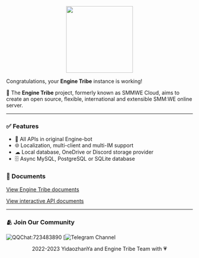 <div align="center">
  <img src="https://raw.githubusercontent.com/EngineTribe/Server/main/assets/enginetribe.png" width="180px">
  <br>
</div>

Congratulations, your **Engine Tribe** instance is working!

📡 The **Engine Tribe** project, formerly known as SMMWE Cloud, aims to create an open source, flexible, international and extensible SMM:WE online server.

---

### ✅ Features

- 👥 All APIs in original Engine-bot
- 🌐 Localization, multi-client and multi-IM support
- ☁ Local database, OneDrive or Discord storage provider
- 🗄️ Async MySQL, PostgreSQL or SQLite database

### 📗 Documents

[View Engine Tribe documents](http://www.enginetribe.gq/docs/#)

[View interactive API documents](/interactive_docs)

---

### 🫂 Join Our Community

![QQChat:723483890](/static/qq_badge.svg) [![Telegram Channel](/static/telegram_badge.svg)

<div align="center">2022-2023 YidaozhanYa and Engine Tribe Team with 💗</div>